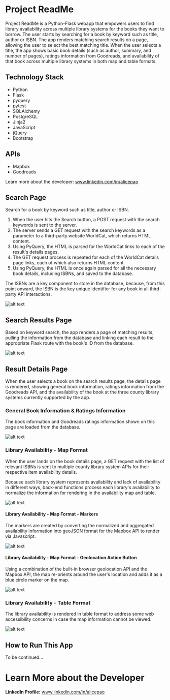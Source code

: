 # Project ReadMe

Project ReadMe is a Python-Flask webapp that empowers users to find library availability across multiple library systems for the books they want to borrow. The user starts by searching for a book by keyword such as title, author or ISBN. The app renders matching search results on a page, allowing the user to select the best matching title. When the user selects a title, the app shows basic book details (such as author, summary, and number of pages), ratings information from Goodreads, and availability of that book across multiple library systems in both map and table formats.

## Technology Stack
* Python
* Flask
* pyquery
* pytest
* SQLAlchemy
* PostgreSQL
* Jinja2
* JavaScript
* jQuery
* Bootstrap

## APIs
* Mapbox
* Goodreads

Learn more about the developer:  www.linkedin.com/in/alicepao

## Search Page
Search for a book by keyword such as title, author or ISBN.

1. When the user hits the Search button, a POST request with the search keywords is sent to the server.
2. The server sends a GET request with the search keywords as a parameter to a third-party website WorldCat, which returns HTML content.
3. Using PyQuery, the HTML is parsed for the WorldCat links to each of the result's details pages.
4. The GET request process is repeated for each of the WorldCat details page links, each of which also returns HTML content.
5. Using PyQuery, the HTML is once again parsed for all the necessary book details, including ISBNs, and saved to the database.

The ISBNs are a key component to store in the database, because, from this point onward, the ISBN is the key unique identifier for any book in all third-party API interactions.

![alt text](https://github.com/apao/project-readme/blob/master/static/screenshots/searchpage.png "Project ReadMe Search Page")

## Search Results Page
Based on keyword search, the app renders a page of matching results, pulling the information from the database and linking each result to the appropriate Flask route with the book's ID from the database.

![alt text](https://github.com/apao/project-readme/blob/master/static/screenshots/searchresultspage.png "Project ReadMe Search Results Page")

## Result Details Page
When the user selects a book on the search results page, the details page is rendered, showing general book information, ratings information from the Goodreads API, and the availability of the book at the three county library systems currently supported by the app.

### General Book Information & Ratings Information
The book information and Goodreads ratings information shown on this page are loaded from the database.

![alt text](https://github.com/apao/project-readme/blob/master/static/screenshots/bookdetailspage.png "Project ReadMe Book Details Page")

### Library Availability - Map Format
When the user lands on the book details page, a GET request with the list of relevant ISBNs is sent to multiple county library system APIs for their respective item availability details.

Because each library system represents availability and lack of availability in different ways, back-end functions process each library's availability to normalize the information for rendering in the availability map and table.

![alt text](https://github.com/apao/project-readme/blob/master/static/screenshots/availsmap.png "Project ReadMe Book Details Page - Availability Map")

#### Library Availability - Map Format - Markers
The markers are created by converting the normalized and aggregated availability information into geoJSON format for the Mapbox API to render via Javascript.

![alt text](https://github.com/apao/project-readme/blob/master/static/screenshots/availsmapwithmarkerdiv.png "Project ReadMe Book Details Page - Availability Marker")

#### Library Availability - Map Format - Geolocation Action Button
Using a combination of the built-in browser geolocation API and the Mapbox API, the map re-orients around the user's location and adds it as a blue circle marker on the map.

![alt text](https://github.com/apao/project-readme/blob/master/static/screenshots/geolocationactionbutton.png "Project ReadMe Book Details Page - Geolocation Button")

### Library Availability - Table Format
The library availability is rendered in table format to address some web accessibility concerns in case the map information cannot be viewed.

![alt text](https://github.com/apao/project-readme/blob/master/static/screenshots/availstable.png "Project ReadMe Book Details Page - Availability Table")

## How to Run This App

To be continued...

# Learn More about the Developer

**LinkedIn Profile:** www.linkedin.com/in/alicepao